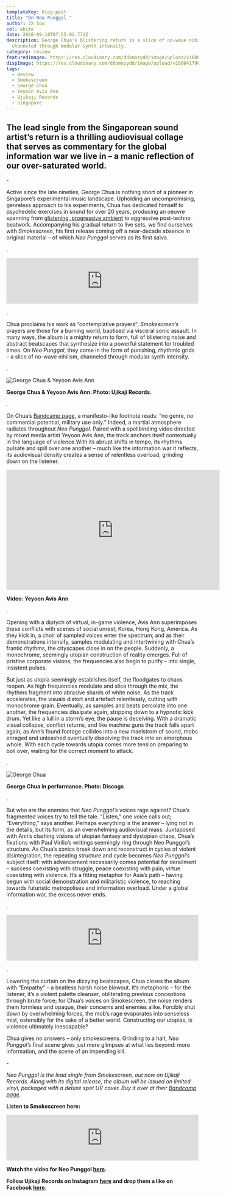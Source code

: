 ```yaml
---
templateKey: blog-post
title: "On Neo Punggol "
author: JX Soo
col: white
date: 2020-09-18T07:55:02.771Z
description: George Chua's blistering return is a slice of no-wave nihilism,
  channeled through modular synth intensity.
category: review
featuredimageo: https://res.cloudinary.com/ddomozydd/image/upload/v1600417744/bannerchua_xnccgz.jpg
dispImage: https://res.cloudinary.com/ddomozydd/image/upload/v1600417969/mobilecard_uoqet2.jpg
tags:
  - Review
  - Smokescreen
  - George Chua
  - Yeyoon Avis Ann
  - Ujikaji Records
  - Singapore
---
```

## The lead single from the Singaporean sound artist’s return is a thrilling audiovisual collage that serves as commentary for the global information war we live in – a manic reflection of our over-saturated world.

\-

Active since the late nineties, George Chua is nothing short of a pioneer in Singapore’s experimental music landscape. Upholding an uncompromising, genreless approach to his experiments, Chua has dedicated himself to psychedelic exercises in sound for over 20 years, producing an oeuvre spanning from [glistening, progressive ambient](https://georgechua.bandcamp.com/album/evidence-of-things-not-seen) to aggressive post-techno beatwork. Accompanying his gradual return to live sets, we find ourselves with *Smokescreen*, his first release coming off a near-decade absence in original material – of which *Neo Punggol* serves as its first salvo.

.

<iframe style="border: 0; width: 100%; height: 120px;" src="https://bandcamp.com/EmbeddedPlayer/track=1405028734/size=large/bgcol=ffffff/linkcol=0687f5/tracklist=false/artwork=small/transparent=true/" seamless><a href="https://georgechua.bandcamp.com/track/-">独孤九剑 by George Chua</a></iframe>

.

Chua proclaims his work as “contemplative prayers”; *Smokescreen’s* prayers are those for a burning world, baptised via visceral sonic assault. In many ways, the album is a mighty return to form, full of blistering noise and abstract beatscapes that synthesize into a powerful statement for troubled times. On *Neo Punggol*, they come in the form of punishing, rhythmic grids – a slice of no-wave nihilism, channeled through modular synth intensity.

.

![George Chua & Yeyoon Avis Ann](https://res.cloudinary.com/ddomozydd/image/upload/v1600418065/george_efuvk6.jpg "George Chua & Yeyoon Avis Ann")

**George Chua & Yeyoon Avis Ann. Photo: Ujikaji Records.**

.

On Chua’s [Bandcamp page](https://georgechua.bandcamp.com/), a manifesto-like footnote reads: “no genre, no commercial potential, military use only.” Indeed, a martial atmosphere radiates throughout *Neo Punggol*. Paired with a spellbinding video directed by mixed media artist Yeyoon Avis Ann, the track anchors itself contextually in the language of violence.With its abrupt shifts in tempo, its rhythms pulsate and spill over one another – much like the information war it reflects, its audiovisual density creates a sense of relentless overload, grinding down on the listener.

<iframe width="560" height="315" src="https://www.youtube.com/embed/cQXIUyzVsKk" frameborder="0" allow="accelerometer; autoplay; clipboard-write; encrypted-media; gyroscope; picture-in-picture" allowfullscreen></iframe>

**Video: Yeyoon Avis Ann**

.

Opening with a diptych of virtual, in-game violence, Avis Ann superimposes these conflicts with scenes of social unrest; Korea, Hong Kong, America. As they kick in, a choir of sampled voices enter the spectrum; and as their demonstrations intensify, samples modulating and intertwining with Chua’s frantic rhythms, the cityscapes close in on the people. Suddenly, a monochrome, seemingly utopian construction of reality emerges. Full of pristine corporate visions, the frequencies also begin to purify – into single, insistent pulses.

But just as utopia seemingly establishes itself, the floodgates to chaos reopen. As high frequencies modulate and slice through the mix, the rhythms fragment into abrasive shards of white noise. As the track accelerates, the visuals distort and artefact relentlessly, cutting with monochrome grain. Eventually, as samples and beats percolate into one another, the frequencies dissipate again, stripping down to a hypnotic kick drum. Yet like a lull in a storm’s eye, the pause is deceiving. With a dramatic visual collapse, conflict returns, and like machine guns the track falls apart again, as Ann’s found footage collides into a new maelstrom of sound, mobs enraged and unleashed eventually dissolving the track into an amorphous whole. With each cycle towards utopia comes more tension preparing to boil over, waiting for the correct moment to attack.

.

![George Chua](https://res.cloudinary.com/ddomozydd/image/upload/v1600418217/GeorgeChua_qsdcg2.jpg "George Chua")

**George Chua in performance. Photo: Discogs**

.

But who are the enemies that *Neo Punggol’s* voices rage against? Chua’s fragmented voices try to tell the tale. “Listen,” one voice calls out; “Everything,” says another. Perhaps everything is the answer – lying not in the details, but its form, as an overwhelming audiovisual mass. Juxtaposed with Ann’s clashing visions of utopian fantasy and dystopian chaos, Chua’s fixations with Paul Virilio’s writings seemingly ring through Neo Punggol’s structure. As Chua’s sonics break down and reconstruct in cycles of violent disintegration, the repeating structure and cycle becomes *Neo Punggol’s* subject itself: with advancement necessarily comes potential for derailment – success coexisting with struggle, peace coexisting with pain, virtue coexisting with violence. It’s a fitting metaphor for Asia’s path – having begun with social demonstration and militaristic violence, to reaching towards futuristic metropolises and information overload. Under a global information war, the excess never ends.

.

<iframe style="border: 0; width: 100%; height: 120px;" src="https://bandcamp.com/EmbeddedPlayer/album=3794831577/size=large/bgcol=ffffff/linkcol=0687f5/tracklist=false/artwork=small/track=1714207127/transparent=true/" seamless><a href="https://ujikaji.bandcamp.com/album/smokescreen">Smokescreen by George Chua</a></iframe>

.

Lowering the curtain on the dizzying beatscapes, Chua closes the album with “Empathy” – a beatless harsh noise blowout. It’s metaphoric – for the listener, it’s a violent palette cleanser, obliterating previous conceptions through brute force; for Chua’s voices on Smokescreen, the noise renders them formless and opaque, their concerns and enemies alike. Forcibly shut down by overwhelming forces, the mob’s rage evaporates into senseless mist, ostensibly for the sake of a better world. Constructing our utopias, is violence ultimately inescapable?

Chua gives no answers – only smokescreens. Grinding to a halt, *Neo Punggol’s* final scene gives just mere glimpses at what lies beyond: more information, and the scene of an impending kill.

\-

*Neo Punggol is the lead single from Smokescreen, out now on Ujikaji Records. Along with its digital release, the album will be issued on limited vinyl, packaged with a deluxe spot UV cover. Buy it over at their [Bandcamp page](https://ujikaji.bandcamp.com/album/smokescreen).*

**Listen to Smokescreen here:**

<iframe style="border: 0; width: 100%; height: 120px;" src="https://bandcamp.com/EmbeddedPlayer/album=3794831577/size=large/bgcol=ffffff/linkcol=0687f5/tracklist=false/artwork=small/transparent=true/" seamless><a href="https://ujikaji.bandcamp.com/album/smokescreen">Smokescreen by George Chua</a></iframe>

**Watch the video for Neo Punggol [here](https://youtu.be/cQXIUyzVsKk).**

**Follow Ujikaji Records on Instagram [here](https://www.instagram.com/ujikaji/) and drop them a like on Facebook [here](https://www.facebook.com/ujikajirecords).**